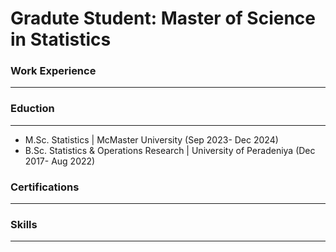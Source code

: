 # Gradute Student: Master of Science in Statistics

### Work Experience
---------

### Eduction
---------
- M.Sc. Statistics | McMaster University (Sep 2023- Dec 2024)
- B.Sc. Statistics & Operations Research | University of Peradeniya (Dec 2017- Aug 2022)
  
### Certifications
---------

### Skills
---------
